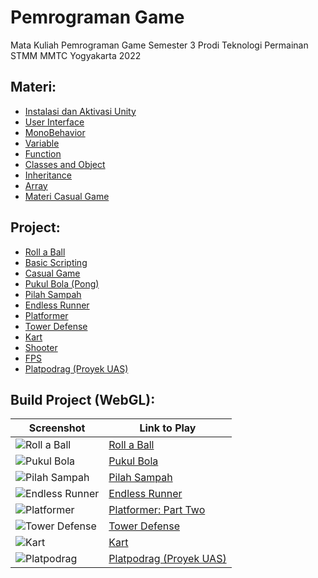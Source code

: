 # Pemrograman Game
 Mata Kuliah Pemrograman Game Semester 3 Prodi Teknologi Permainan STMM MMTC Yogyakarta 2022

## Materi:
- [Instalasi dan Aktivasi Unity](./instalasi-dan-aktivasi-unity/)
- [User Interface](./user-interface/)
- [MonoBehavior](./monobehavior/)
- [Variable](./variable/)
- [Function](./function/)
- [Classes and Object](./classes-and-object/)
- [Inheritance](./inheritance/)
- [Array](./array/)
- [Materi Casual Game](./materi-casual-game/)

## Project:
- [Roll a Ball](./roll-a-ball/)
- [Basic Scripting](./basic-scripting/)
- [Casual Game](./casual-game/)
- [Pukul Bola (Pong)](./pukul-bola/)
- [Pilah Sampah](./pilah-sampah/)
- [Endless Runner](./endless-runner/)
- [Platformer](./platformer/)
- [Tower Defense](./tower-defense/)
- [Kart](./kart/)
- [Shooter](https://github.com/ahmadtp21/Shooter)
- [FPS](https://github.com/ahmadtp21/FPS)
- [Platpodrag (Proyek UAS)](./platpodrag/)

## Build Project (WebGL):
Screenshot | Link to Play
--- | ---
![Roll a Ball](https://img.itch.zone/aW1hZ2UvMTY4NDMzMS8xMDAzMTg5OS5wbmc=/347x500/xt1Gjf.png) | [Roll a Ball](https://wewnumam.itch.io/rollerball-unity-learn)
![Pukul Bola](https://img.itch.zone/aW1hZ2UvMTY5MzQ5My8xMDAzMTkxNC5wbmc=/347x500/Bd9MYv.png) | [Pukul Bola](https://wewnumam.itch.io/pukul-bola-pong)
![Pilah Sampah](https://img.itch.zone/aW1hZ2UvMTcwMjUxMi8xMDAzMTkyMi5wbmc=/347x500/xJVUR6.png) | [Pilah Sampah](https://wewnumam.itch.io/pilah-sampah)
![Endless Runner](https://img.itch.zone/aW1hZ2UvMTcwNDM4Ny8xMDI2NjA4MS5wbmc=/347x500/rqDdmI.png) | [Endless Runner](https://wewnumam.itch.io/endless-runner)
![Platformer](https://img.itch.zone/aW1hZ2UvMTcxNTk2MC8xMDEwODExOS5wbmc=/347x500/tpVthf.png) | [Platformer: Part Two](https://wewnumam.itch.io/2d-platformer)
![Tower Defense](https://img.itch.zone/aW1hZ2UvMTc2MTMwMi8xMDM1OTQ5Mi5wbmc=/347x500/5GH1yI.png) | [Tower Defense](https://wewnumam.itch.io/tower-defense)
![Kart](https://img.itch.zone/aW1hZ2UvMTc3NTY0MS8xMDQ5NDY1MC5wbmc=/347x500/mhpU7U.png) | [Kart](https://wewnumam.itch.io/kart)
![Platpodrag](https://img.itch.zone/aW1hZ2UvMTc2ODY2NC8xMDU1NzUxNy5wbmc=/347x500/ct%2BRE%2F.png) | [Platpodrag (Proyek UAS)](https://wewnumam.itch.io/platpodrag)